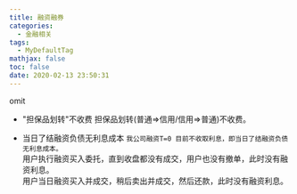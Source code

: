 ```yaml
---
title: 融资融券
categories:
  - 金融相关
tags:
  - MyDefaultTag
mathjax: false
toc: false
date: 2020-02-13 23:50:31
---
```

omit
<!--more-->

* "担保品划转"不收费
担保品划转(普通=>信用/信用=>普通)不收费。  

* 当日了结融资负债无利息成本
`我公司融资T=0 目前不收取利息，即当日了结融资负债无利息成本。`  
用户执行融资买入委托，直到收盘都没有成交，用户也没有撤单，此时没有融资利息。  
用户当日融资买入并成交，稍后卖出并成交，然后还款，此时没有融资利息。  
